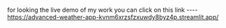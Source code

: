 for looking the live demo of my work you can click on this link ---- https://advanced-weather-app-kvnm6xrzsfzxuwdy8byz4p.streamlit.app/
